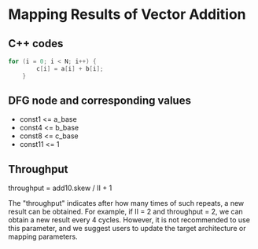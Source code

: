 Mapping Results of Vector Addition
=====================

## C++ codes
``` cpp
for (i = 0; i < N; i++) {
        c[i] = a[i] + b[i];
    }
```

## DFG node and corresponding values
* const1 <= a_base
* const4 <= b_base
* const8 <= c_base
* const11 <= 1

## Throughput
throughput = add10.skew / II + 1

The "throughput" indicates after how many times of such repeats, a new result can be obtained.
For example, if II = 2 and throughput = 2, we can obtain a new result every 4 cycles.
However, it is not recommended to use this parameter, and we suggest users to
update the target architecture or mapping parameters.